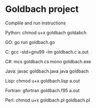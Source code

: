 # Goldbach project
Complile and run instructions

Python: 
    chmod u+x goldbach
    goldabch

GO: 
    go run goldbach.go
    
C: 
    gcc -std=gnu99 -lm goldbach.c
    a.out

C#: 
    mcs goldbach.cs
    mono goldbach.exe

Java: 
    javac goldbach.java
    java goldbach

Lisp: 
    chmod u+x goldbach.lisp
    a.out

Fortran: 
    gfortran goldbach.f95
    a.out

Perl: 
    chmod u+x goldbach.pl
    goldbach.pl
